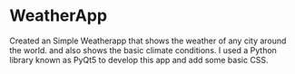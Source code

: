 # WeatherApp

Created an Simple Weatherapp that shows the weather of any city around the world. and also shows the basic climate conditions. I used a Python library known as PyQt5
to develop this app and add some basic CSS.
